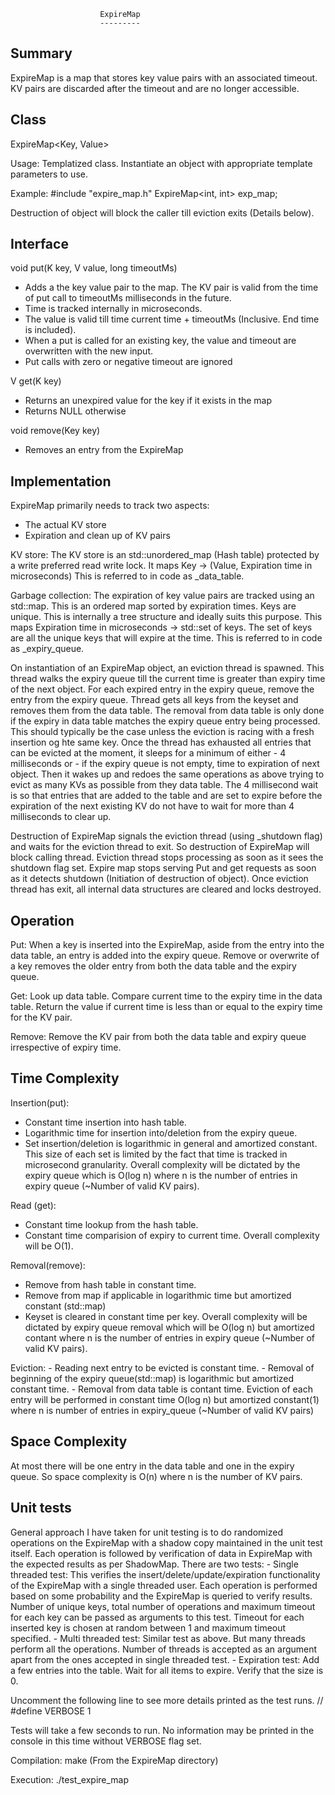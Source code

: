                         ExpireMap
                        ---------
Summary
-------
ExpireMap is a map that stores key value pairs with an associated
timeout. KV pairs are discarded after the timeout and are no longer
accessible.

Class
-----
ExpireMap<Key, Value>

Usage:
Templatized class. Instantiate an object with appropriate template
parameters to use.

Example:
#include "expire_map.h"
ExpireMap<int, int> exp_map;

Destruction of object will block the caller till eviction exits (Details below).

Interface
---------

void put(K key, V value, long timeoutMs)
- Adds a the key value pair to the map. The KV pair is valid from the
  time of put call to timeoutMs milliseconds in the future.
- Time is tracked internally in microseconds.
- The value is valid till time current time + timeoutMs (Inclusive.
  End time is included).
- When a put is called for an existing key, the value and timeout are
  overwritten with the new input.
- Put calls with zero or negative timeout are ignored

V get(K key)
- Returns an unexpired value for the key if it exists in the map
- Returns NULL otherwise

void remove(Key key)
- Removes an entry from the ExpireMap

Implementation
--------------
ExpireMap primarily needs to track two aspects:
- The actual KV store
- Expiration and clean up of KV pairs

KV store:
The KV store is an std::unordered_map (Hash table) protected by a write
preferred read write lock. It maps
    Key -> (Value, Expiration time in microseconds)
This is referred to in code as _data_table.

Garbage collection:
The expiration of key value pairs are tracked using an std::map. This is an
ordered map sorted by expiration times. Keys are unique. This is
internally a tree structure and ideally suits this purpose. This maps
    Expiration time in microseconds -> std::set of keys.
The set of keys are all the unique keys that will expire at the time.
This is referred to in code as _expiry_queue.

On instantiation of an ExpireMap object, an eviction thread is
spawned. This thread walks the expiry queue till the current time is
greater than expiry time of the next object. For each expired entry in the
expiry queue, remove the entry from the expiry queue. Thread gets all keys
from the keyset and removes them from the data table. The removal from
data table is only done if the expiry in data table matches the expiry queue
entry being processed. This should typically be the case unless the eviction
is racing with a fresh insertion og hte same key. Once the thread has exhausted
all entries that can be evicted at the moment, it sleeps for a minimum of either
    - 4 milliseconds or
    - if the expiry queue is not empty, time to expiration of next
      object.
Then it wakes up and redoes the same operations as above trying to
evict as many KVs as possible from they data table. The 4 millisecond
wait is so that entries that are added to the table and are set to
expire before the expiration of the next existing KV do not have to
wait for more than 4 milliseconds to clear up.

Destruction of ExpireMap signals the eviction thread (using _shutdown flag) and
waits for the eviction thread to exit. So destruction of ExpireMap will block
calling thread. Eviction thread stops processing as soon as it sees the shutdown flag set.
Expire map stops serving Put and get requests as soon as it detects
shutdown (Initiation of destruction of object). Once eviction thread
has exit, all internal data structures are cleared and locks
destroyed.

Operation
---------
Put:
When a key is inserted into the ExpireMap, aside from the entry into
the data table, an entry is added into the expiry queue.
Remove or overwrite of a key removes the older entry from both the
data table and the expiry queue.

Get:
Look up data table. Compare current time to the expiry time in the
data table. Return the value if current time is less than or equal to
the expiry time for the KV pair.

Remove:
Remove the KV pair from both the data table and expiry queue
irrespective of expiry time.

Time Complexity
---------------
Insertion(put):
 - Constant time insertion into hash table.
 - Logarithmic time for insertion into/deletion from the expiry queue.
 - Set insertion/deletion is logarithmic in general and amortized constant.
   This size of each set is limited by the fact that time is tracked in
   microsecond granularity.
Overall complexity will be dictated by the expiry queue which is O(log n)
where n is the number of entries in expiry queue (~Number of valid KV
pairs).

Read (get):
  - Constant time lookup from the hash table.
  - Constant time comparision of expiry to current time.
Overall complexity will be O(1).

Removal(remove):
  - Remove from hash table in constant time.
  - Remove from map if applicable in logarithmic time but
    amortized constant (std::map)
  - Keyset is cleared in constant time per key.
Overall complexity will be dictated by expiry queue removal which will
be O(log n) but amortized contant where n is the number of entries in
expiry queue (~Number of valid KV pairs).

Eviction:
    - Reading next entry to be evicted is constant time.
    - Removal of beginning of the expiry queue(std::map) is logarithmic but
      amortized constant time.
    - Removal from data table is contant time.
Eviction of each entry will be performed in constant time O(log n) but
amortized constant(1) where n is number of entries in expiry_queue
(~Number of valid KV pairs)

Space Complexity
----------------
At most there will be one entry in the data table and one in the
expiry queue. So space complexity is O(n) where n is the number of
KV pairs.

Unit tests
----------
General approach I have taken for unit testing is to do randomized
operations on the ExpireMap with a shadow copy maintained in the unit
test itself. Each operation is followed by verification of data in
ExpireMap with the expected results as per ShadowMap. There are two
tests:
    - Single threaded test: This verifies the
      insert/delete/update/expiration functionality of the ExpireMap
      with a single threaded user. Each operation is performed based
      on some probability and the ExpireMap is queried to verify results.
      Number of unique keys, total number of operations and maximum
      timeout for each key can be passed as arguments to this test.
      Timeout for each inserted key is chosen at random between 1 and
      maximum timeout specified.
    - Multi threaded test: Similar test as above. But many threads
      perform all the operations. Number of threads is accepted as an
      argument apart from the ones accepted in single threaded test.
    - Expiration test: Add a few entries into the table. Wait for all
      items to expire. Verify that the size is 0.

Uncomment the following line to see more details printed as the test
runs.
// #define VERBOSE 1

Tests will take a few seconds to run. No information may be printed in
the console in this time without VERBOSE flag set.

Compilation:
make (From the ExpireMap directory)

Execution:
./test_expire_map
